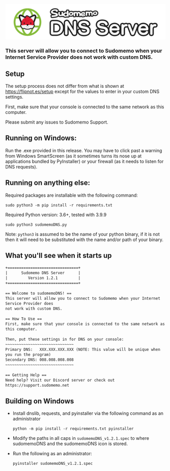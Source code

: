 ![sudomemoDNS Logo](/sudomemoDNS_banner.png)
### This server will allow you to connect to Sudomemo when your Internet Service Provider does not work with custom DNS.

## Setup

The setup process does not differ from what is shown at https://flipnot.es/setup except for the values to enter in your custom DNS settings.

First, make sure that your console is connected to the same network as this computer.

Please submit any issues to Sudomemo Support.

## Running on Windows:

Run the .exe provided in this release. You may have to click past a warning from Windows SmartScreen (as it sometimes turns its nose up at applications bundled by PyInstaller) or your firewall (as it needs to listen for DNS requests).

## Running on anything else:

Required packages are installable with the following command:

    sudo python3 -m pip install -r requirements.txt

Required Python version: 3.6+, tested with 3.9.9

    sudo python3 sudomemoDNS.py

Note: `python3` is assumed to be the name of your python binary, if it is not then it will need to be substituted with the name and/or path of your binary.

## What you'll see when it starts up

    +===============================+
    |      Sudomemo DNS Server      |
    |         Version 1.2.1         |
    +===============================+

    == Welcome to sudomemoDNS! ==
    This server will allow you to connect to Sudomemo when your Internet Service Provider does
    not work with custom DNS.

    == How To Use ==
    First, make sure that your console is connected to the same network as this computer.

    Then, put these settings in for DNS on your console:
    ~~~~~~~~~~~~~~~~~~~~~~~~~~~~~~
    Primary DNS:   XXX.XXX.XXX.XXX (NOTE: This value will be unique when you run the program)
    Secondary DNS: 008.008.008.008
    ~~~~~~~~~~~~~~~~~~~~~~~~~~~~~~

    == Getting Help ==
    Need help? Visit our Discord server or check out https://support.sudomemo.net

## Building on Windows

- Install dnslib, requests, and pyinstaller via the following command as an administrator

      python -m pip install -r requirements.txt pyinstaller

- Modify the paths in all caps in `sudomemoDNS_v1.2.1.spec` to where sudomemoDNS and the sudomemoDNS icon is stored.

- Run the following as an administrator:

      pyinstaller sudomemoDNS_v1.2.1.spec

